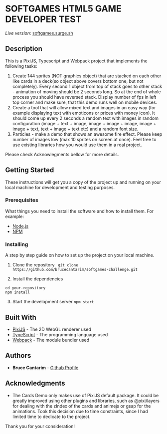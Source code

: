 # SOFTGAMES HTML5 GAME DEVELOPER TEST

_Live version:_ [softgames.surge.sh](softgames.surge.sh)

## Description

This is a PixiJS, Typescript and Webpack project that implements the following tasks:

1. Create 144 sprites (NOT graphics object) that are stacked on each other like cards in a deck(so object above covers bottom one, but not completely). Every second 1 object from top of stack goes to other stack - animation of moving should be 2 seconds long. So at the end of whole process you should have reversed stack. Display number of fps in left top corner and make sure, that this demo runs well on mobile devices.
2. Create a tool that will allow mixed text and images in an easy way (for example displaying text with emoticons or prices with money icon). It should come up every 2 seconds a random text with images in random configuration (image + text + image, image + image + image, image + image + text, text + image + text etc) and a random font size.
3. Particles - make a demo that shows an awesome fire effect. Please keep number of images low (max 10 sprites on screen at once). Feel free to use existing libraries how you would use them in a real project.

Please check Acknowlegments bellow for more details.

## Getting Started

These instructions will get you a copy of the project up and running on your local machine for development and testing purposes.

### Prerequisites

What things you need to install the software and how to install them. For example:

- [Node.js](https://nodejs.org/en/)
- [NPM](https://www.npmjs.com/)

### Installing

A step by step guide on how to set up the project on your local machine.

1. Clone the repository
   ` git clone https://github.com/brucecantarim/softgames-challenge.git`

2. Install the dependencies

```
cd your-repository
npm install
```

3. Start the development server
   `npm start`

## Built With

- [PixiJS](https://www.pixijs.com/) - The 2D WebGL renderer used
- [TypeScript](https://www.typescriptlang.org/) - The programming language used
- [Webpack](https://webpack.js.org/) - The module bundler used

## Authors

- **Bruce Cantarim** - [Github Profile](https://github.com/brucecantarim)

## Acknowledgments

- The Cards Demo only makes use of PixiJS default package. It could be greatly improved using other plugins and libraries, such as @pixi/layers for dealing with the zIndex of the cards and animejs or gsap for the animations. Took this decision due to time constraints, since I had limited time to dedicate to the project.

Thank you for your consideration!
